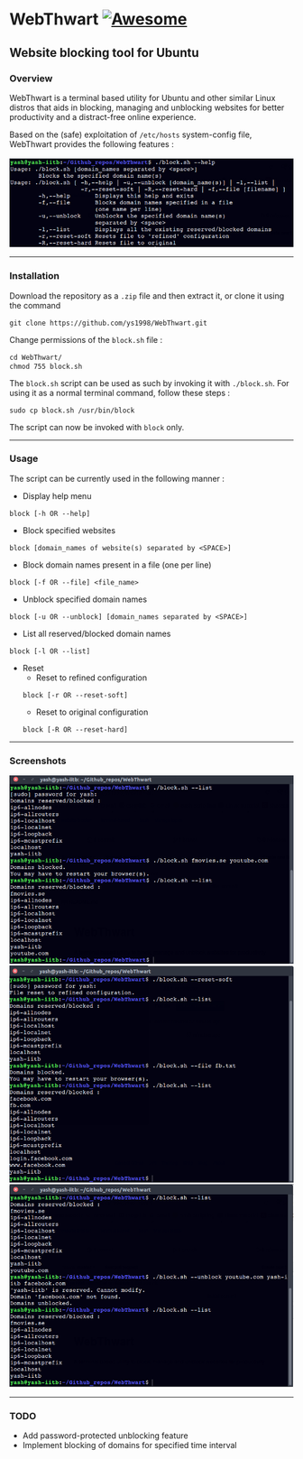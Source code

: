 # WebThwart [![Awesome](https://cdn.rawgit.com/sindresorhus/awesome/d7305f38d29fed78fa85652e3a63e154dd8e8829/media/badge.svg)](https://github.com/sindresorhus/awesome)
## Website blocking tool for Ubuntu
### Overview
WebThwart is a terminal based utility for Ubuntu and other similar Linux distros that aids in blocking, managing and unblocking websites for better productivity and a distract-free online experience.

Based on the (safe) exploitation of `/etc/hosts` system-config file, WebThwart provides the following features :
<br><br>
![help](images/help.png) 
* * *
### Installation
Download the repository as a `.zip` file and then extract it, or clone it using the command
``` 
git clone https://github.com/ys1998/WebThwart.git
```
Change permissions of the `block.sh` file :
```
cd WebThwart/
chmod 755 block.sh
```
The `block.sh` script can be used as such by invoking it with `./block.sh`. For using it as a normal terminal command, follow these steps :
```
sudo cp block.sh /usr/bin/block
```
The script can now be invoked with `block` only.
* * *
### Usage
The script can be currently used in the following manner :
* Display help menu
``` 
block [-h OR --help]
```
* Block specified websites 
```
block [domain_names of website(s) separated by <SPACE>]
```
* Block domain names present in a file (one per line)
```
block [-f OR --file] <file_name>
```
* Unblock specified domain names
```
block [-u OR --unblock] [domain_names separated by <SPACE>]
```
* List all reserved/blocked domain names
```
block [-l OR --list]
```
* Reset 
	* Reset to refined configuration
	```
	block [-r OR --reset-soft]
	```
	* Reset to original configuration
	```
	block [-R OR --reset-hard]
	```
* * *
### Screenshots
![img1](images/ss1.png)
<br>
![img1](images/ss2.png)
<br>
![img1](images/ss3.png)
<br>
* * *
### TODO
* Add password-protected unblocking feature
* Implement blocking of domains for specified time interval


